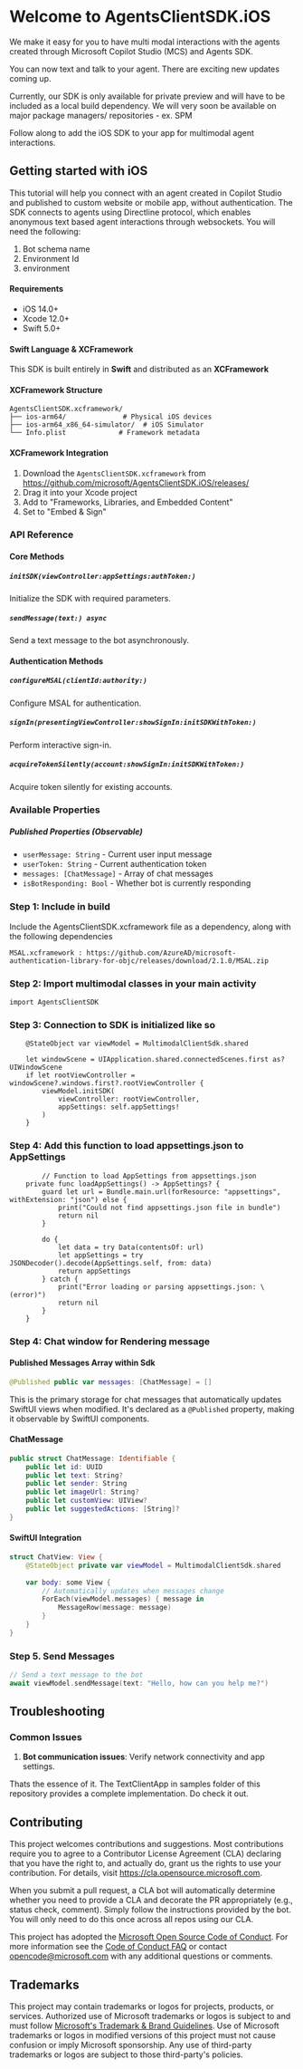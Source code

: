 # Welcome to AgentsClientSDK.iOS

We make it easy for you to have multi modal interactions with the agents created through Microsoft
Copilot Studio (MCS) and Agents SDK.

You can now text and talk to your agent.
There are exciting new updates coming up. 

Currently, our SDK is only available for private preview and will have to be included as a local
build dependency. We will very soon be available on major package managers/ repositories - ex. SPM

Follow along to add the iOS SDK to your app for multimodal agent interactions.

## Getting started with iOS

This tutorial will help you connect with an agent created in Copilot Studio and published to custom
website or mobile app, without authentication.
The SDK connects to agents using Directline protocol, which enables anonymous text based agent
interactions through websockets.
You will need the following:

1. Bot schema name
2. Environment Id
3. environment

#### Requirements

- iOS 14.0+
- Xcode 12.0+
- Swift 5.0+

#### Swift Language & XCFramework

This SDK is built entirely in **Swift** and distributed as an **XCFramework**

#### XCFramework Structure
```
AgentsClientSDK.xcframework/
├── ios-arm64/              # Physical iOS devices
├── ios-arm64_x86_64-simulator/  # iOS Simulator
└── Info.plist             # Framework metadata
```

#### XCFramework Integration 

1. Download the `AgentsClientSDK.xcframework` from https://github.com/microsoft/AgentsClientSDK.iOS/releases/
2. Drag it into your Xcode project
3. Add to "Frameworks, Libraries, and Embedded Content"
4. Set to "Embed & Sign"

### API Reference

#### Core Methods

##### `initSDK(viewController:appSettings:authToken:)`
Initialize the SDK with required parameters.

##### `sendMessage(text:) async`
Send a text message to the bot asynchronously.

#### Authentication Methods

##### `configureMSAL(clientId:authority:)`
Configure MSAL for authentication.

##### `signIn(presentingViewController:showSignIn:initSDKWithToken:)`
Perform interactive sign-in.

##### `acquireTokenSilently(account:showSignIn:initSDKWithToken:)`
Acquire token silently for existing accounts.

### Available Properties

##### Published Properties (Observable)

- `userMessage: String` - Current user input message
- `userToken: String` - Current authentication token
- `messages: [ChatMessage]` - Array of chat messages
- `isBotResponding: Bool` - Whether bot is currently responding

### Step 1: Include in build

Include the AgentsClientSDK.xcframework file as a dependency, along with the following
dependencies

```
MSAL.xcframework : https://github.com/AzureAD/microsoft-authentication-library-for-objc/releases/download/2.1.0/MSAL.zip
```

### Step 2: Import multimodal classes in your main activity

``` 
import AgentsClientSDK
```

### Step 3: Connection to SDK is initialized like so

``` 
    @StateObject var viewModel = MultimodalClientSdk.shared

    let windowScene = UIApplication.shared.connectedScenes.first as? UIWindowScene
    if let rootViewController = windowScene?.windows.first?.rootViewController {
        viewModel.initSDK(
            viewController: rootViewController,
            appSettings: self.appSettings!
        )
    }

```

### Step 4: Add this function to load appsettings.json to AppSettings

``` 
        // Function to load AppSettings from appsettings.json
    private func loadAppSettings() -> AppSettings? {
        guard let url = Bundle.main.url(forResource: "appsettings", withExtension: "json") else {
            print("Could not find appsettings.json file in bundle")
            return nil
        }
        
        do {
            let data = try Data(contentsOf: url)
            let appSettings = try JSONDecoder().decode(AppSettings.self, from: data)
            return appSettings
        } catch {
            print("Error loading or parsing appsettings.json: \(error)")
            return nil
        }
    }

```

### Step 4: Chat window for Rendering message
#### Published Messages Array within Sdk
```swift
@Published public var messages: [ChatMessage] = []
```

This is the primary storage for chat messages that automatically updates SwiftUI views when modified. It's declared as a `@Published` property, making it observable by SwiftUI components.

#### ChatMessage

```swift
public struct ChatMessage: Identifiable {
    public let id: UUID
    public let text: String?
    public let sender: String
    public let imageUrl: String?
    public let customView: UIView?
    public let suggestedActions: [String]?
}
```
#### SwiftUI Integration
```swift
struct ChatView: View {
    @StateObject private var viewModel = MultimodalClientSdk.shared
    
    var body: some View {
        // Automatically updates when messages change
        ForEach(viewModel.messages) { message in
            MessageRow(message: message)
        }
    }
}
```

### Step 5. Send Messages

```swift
// Send a text message to the bot
await viewModel.sendMessage(text: "Hello, how can you help me?")
```

## Troubleshooting

### Common Issues

1. **Bot communication issues**: Verify network connectivity and app settings.



Thats the essence of it.
The TextClientApp in samples folder of this repository provides a complete implementation. Do
check it out.

## Contributing

This project welcomes contributions and suggestions. Most contributions require you to agree to a
Contributor License Agreement (CLA) declaring that you have the right to, and actually do, grant us
the rights to use your contribution. For details, visit https://cla.opensource.microsoft.com.

When you submit a pull request, a CLA bot will automatically determine whether you need to provide
a CLA and decorate the PR appropriately (e.g., status check, comment). Simply follow the
instructions
provided by the bot. You will only need to do this once across all repos using our CLA.

This project has adopted
the [Microsoft Open Source Code of Conduct](https://opensource.microsoft.com/codeofconduct/).
For more information see
the [Code of Conduct FAQ](https://opensource.microsoft.com/codeofconduct/faq/) or
contact [opencode@microsoft.com](mailto:opencode@microsoft.com) with any additional questions or
comments.

## Trademarks

This project may contain trademarks or logos for projects, products, or services. Authorized use of
Microsoft
trademarks or logos is subject to and must follow
[Microsoft's Trademark & Brand Guidelines](https://www.microsoft.com/en-us/legal/intellectualproperty/trademarks/usage/general).
Use of Microsoft trademarks or logos in modified versions of this project must not cause confusion
or imply Microsoft sponsorship.
Any use of third-party trademarks or logos are subject to those third-party's policies.
